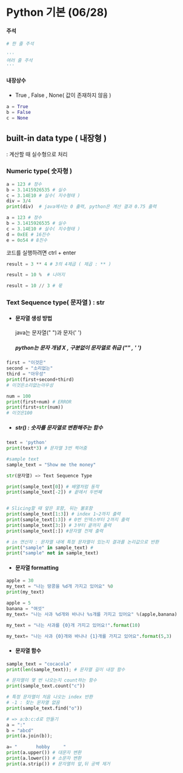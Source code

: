 # Python 기본 (06/28)

#### 주석 

```python
# 한 줄 주석

'''
여러 줄 주석
'''
```

#### 내장상수

- True , False , None( 값이 존재하지 않음 )

```python
a = True
b = False
c = None
```



## built-in data type ( 내장형 )

: 계산할 때 실수형으로 처리

###  Numeric type( 숫자형 )

``` python
a = 123 # 정수
b = 3.1415926535 # 실수
c = 3.14E10 # 실수( 지수형태 )
div = 3/4
print(div)  # java에서는 0 출력, python은 계산 결과 0.75 출력

a = 123 # 정수
b = 3.1415926535 # 실수
c = 3.14E10 # 실수( 지수형태 )
d = 0xEE # 16진수
e = 0o54 # 8진수

```

코드를 실행하려면 ctrl + enter

```python
result = 3 ** 4 # 3의 4제곱 ( 제곱 : ** )

result = 10 %  # 나머지

result = 10 // 3 # 몫
```



### Text Sequence type( 문자열 ) : str

- #### 문자열 생성 방법

  java는 문자열(" ")과 문자(' ')

  ##### python는 문자 개념 X , 구분없이 문자열로 취급 ("" , ' ')

``` python
first = "이것은"
second = "소리없는"
third = "아우성"
print(first+second+third)
# 이것은소리없는아우성

num = 100
print(first+num) # ERROR
print(first+str(num))
# 이것은100
```

- ##### str() : 숫자를 문자열로 변환해주는 함수

``` python
text = 'python'
print(text*3) # 문자열 3번 찍어줌

#sample text
sample_text = "Show me the money"

str(문자열) => Text Sequence Type

print(sample_text[0]) # 배열처럼 동작
print(sample_text[-2]) # 끝에서 두번째


# Slicing할 때 앞은 포함, 뒤는 불포함
print(sample_text[1:3]) # index 1~2까지 출력
print(sample_text[:3]) # 0번 인덱스부터 2까지 출력
print(sample_text[3:]) # 3부터 끝까지 출력
print(sample_text[:]) #문자열 전체 출력

# in 연산자 : 문자열 내에 특정 문자열이 있는지 결과를 논리값으로 반환
print("sample" in sample_text) # 
print("sample" not in sample_text)
```



- #### 문자열 formatting

``` PYTHON
apple = 30
my_text = "나는 땅콩을 %d개 가지고 있어요" %0
print(my_text)

apple = 5
banana = "여섯"
my_text= "나는 사과 %d개와 바나나 %s개를 가지고 있어요" %(apple,banana)

my_text = "나는 사과를 {0}개 가지고 있어요!".format(10)

my_text= "나는 사과 {0}개와 바나나 {1}개를 가지고 있어요".format(5,3)


```



- #### 문자열 함수

```python
sample_text = "cocacola"
print(len(sample_text)); # 문자열 길이 내장 함수

# 문자열이 몇 번 나오는지 count하는 함수
print(sample_text.count("c")) 

# 특정 문자열이 처음 나오는 index 반환
# -1 : 찾는 문자열 없음
print(sample_text.find("o")) 

# => a:b:c:d로 만들기
a = ":"
b = "abcd"
print(a.join(b));

a= "       hobby     "
print(a.upper()) # 대문자 변환
print(a.lower()) # 소문자 변환
print(a.strip()) # 문자열의 앞,뒤 공백 제거
```

